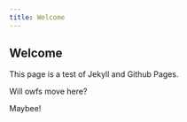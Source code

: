 ```yaml
---
title: Welcome
---
```

## Welcome

This page is a test of Jekyll and Github Pages.

Will owfs move here? 

Maybee!

